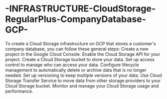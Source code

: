 # -INFRASTRUCTURE-CloudStorage-RegularPlus-CompanyDatabase-GCP-

To create a Cloud Storage infrastructure on GCP that stores a customer's company database, you can follow these general steps:
Create a new project in the Google Cloud Console.
    Enable the Cloud Storage API for your project.
        Create a Cloud Storage bucket to store your data.
            Set up access control to manage who can access your data.
                  Configure lifecycle management to automatically delete or archive data that is no longer needed.
                        Set up versioning to keep multiple versions of your data.
                              Use Cloud Storage Transfer Service to move data from other storage providers to your Cloud Storage bucket.
                                     Monitor and manage your Cloud Storage usage and performance.
